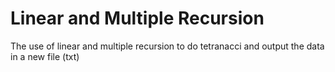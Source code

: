 # Linear and Multiple Recursion
 The use of linear and multiple recursion to do tetranacci and output the data in a new file (txt)
 
